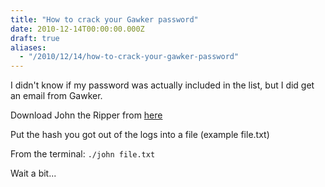 ```yaml
---
title: "How to crack your Gawker password"
date: 2010-12-14T00:00:00.000Z
draft: true
aliases:
  - "/2010/12/14/how-to-crack-your-gawker-password"
---
```

I didn't know if my password was actually included in the list, but I did get an email from Gawker.

  Download John the Ripper from
  [here](http://www.openwall.com/john/)

Put the hash you got out of the logs into a file (example file.txt)

  From the terminal:
  `./john file.txt`

Wait a bit...
